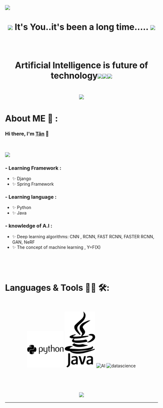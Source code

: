 

<img  align="center" src="https://i.ibb.co/9wfZ8QP/e1c.png" width="1000"/>

<h1 align="center"><img src="https://s3.gifyu.com/images/9318-clap.gif" width="50" /> It's You..it's been a long time..... <img src="https://s3.gifyu.com/images/9318-clap.gif" width="50"/> </h1>
</br>
</br>
 <h1 align="center">Artificial Intelligence is future of technology<img src="https://s3.gifyu.com/images/6985-purple-dance.gif" width="50"/><img src="https://s3.gifyu.com/images/6985-purple-dance.gif" width="50"/><img src="https://s3.gifyu.com/images/6985-purple-dance.gif" width="50"/>

</br>
</br>
<img src="https://media.giphy.com/media/137EaR4vAOCn1S/source.gif" width="600"/>
</br>


# About ME 💬 :

### Hi there, I'm [Tân](https://github.com/temkakb) 👋
</br>
</br>
<img src="https://media.giphy.com/media/ZVik7pBtu9dNS/giphy.gif" width="540"/>

### - Learning Framework :
- ✨ Django
- ✨ Spring Framework

### - Learning language :
- ✨ Python
- ✨ Java

### - knowledge of A.I :
- ✨ Deep learning algorithms: CNN , RCNN, FAST RCNN, FASTER RCNN, GAN, NeRF
- ✨ The concept of machine learning , Y=F(X)

</br>
</br>
</br>



# Languages & Tools 👨‍💻 🛠:
</br>

<p align="center">

<!-- For more icons please follow  https://github.com/MikeCodesDotNET/ColoredBadges -->
<img src="https://github.com/Xx-Ashutosh-xX/Xx-Ashutosh-xX/blob/master/assets/icons/python.png" alt="python" width="120" hight="50">
<img src="https://github.com/Xx-Ashutosh-xX/Xx-Ashutosh-xX/blob/master/assets/icons/java.png" alt="java"  width="100" hight="50">
<img src="https://github.com/Xx-Ashutosh-xX/Xx-Ashutosh-xX/blob/master/assets/icons/ai.png" alt="AI" width="90" hight="50">
<img src="https://github.com/Xx-Ashutosh-xX/Xx-Ashutosh-xX/blob/master/assets/icons/datascience.png" alt="datascience" width="180" hight="50">

</p>
</br>
</br>
</br>

<p align="center" >  
  <a href="https://github.com/anuraghazra/github-readme-stats"> 
<img  src="https://github-readme-stats.vercel.app/api?username=temkakb&&show_icons=true&theme=radical"/>
  </a>
  </p>

*************
